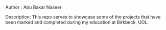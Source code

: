 Author : Abu Bakar Naseer


Description: This repo serves to showcase some of the projects that have been marked and completed during my education at Birkbeck, UOL. 
